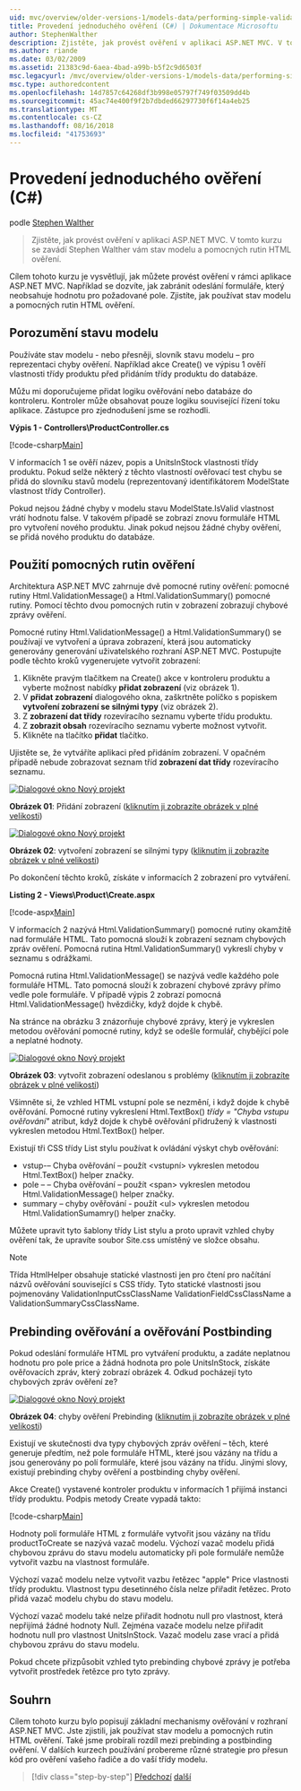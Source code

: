 ```yaml
---
uid: mvc/overview/older-versions-1/models-data/performing-simple-validation-cs
title: Provedení jednoduchého ověření (C#) | Dokumentace Microsoftu
author: StephenWalther
description: Zjistěte, jak provést ověření v aplikaci ASP.NET MVC. V tomto kurzu se zavádí Stephen Walther vám stav modelu a pomocná rutina pro ověření HTML...
ms.author: riande
ms.date: 03/02/2009
ms.assetid: 21383c9d-6aea-4bad-a99b-b5f2c9d6503f
msc.legacyurl: /mvc/overview/older-versions-1/models-data/performing-simple-validation-cs
msc.type: authoredcontent
ms.openlocfilehash: 14d7857c64268df3b998e05797f749f03509dd4b
ms.sourcegitcommit: 45ac74e400f9f2b7dbded66297730f6f14a4eb25
ms.translationtype: MT
ms.contentlocale: cs-CZ
ms.lasthandoff: 08/16/2018
ms.locfileid: "41753693"
---
```

<a name="performing-simple-validation-c"></a>Provedení jednoduchého ověření (C#)
====================
podle [Stephen Walther](https://github.com/StephenWalther)

> Zjistěte, jak provést ověření v aplikaci ASP.NET MVC. V tomto kurzu se zavádí Stephen Walther vám stav modelu a pomocných rutin HTML ověření.


Cílem tohoto kurzu je vysvětlují, jak můžete provést ověření v rámci aplikace ASP.NET MVC. Například se dozvíte, jak zabránit odeslání formuláře, který neobsahuje hodnotu pro požadované pole. Zjistíte, jak používat stav modelu a pomocných rutin HTML ověření.

## <a name="understanding-model-state"></a>Porozumění stavu modelu

Používáte stav modelu - nebo přesněji, slovník stavu modelu – pro reprezentaci chyby ověření. Například akce Create() ve výpisu 1 ověří vlastnosti třídy produktu před přidáním třídy produktu do databáze.


Můžu mi doporučujeme přidat logiku ověřování nebo databáze do kontroleru. Kontroler může obsahovat pouze logiku související řízení toku aplikace. Zástupce pro zjednodušení jsme se rozhodli.


**Výpis 1 - Controllers\ProductController.cs**

[!code-csharp[Main](performing-simple-validation-cs/samples/sample1.cs)]

V informacích 1 se ověří název, popis a UnitsInStock vlastnosti třídy produktu. Pokud selže některý z těchto vlastností ověřovací test chybu se přidá do slovníku stavů modelu (reprezentovaný identifikátorem ModelState vlastnost třídy Controller).

Pokud nejsou žádné chyby v modelu stavu ModelState.IsValid vlastnost vrátí hodnotu false. V takovém případě se zobrazí znovu formuláře HTML pro vytvoření nového produktu. Jinak pokud nejsou žádné chyby ověření, se přidá nového produktu do databáze.

## <a name="using-the-validation-helpers"></a>Použití pomocných rutin ověření

Architektura ASP.NET MVC zahrnuje dvě pomocné rutiny ověření: pomocné rutiny Html.ValidationMessage() a Html.ValidationSummary() pomocné rutiny. Pomocí těchto dvou pomocných rutin v zobrazení zobrazují chybové zprávy ověření.

Pomocné rutiny Html.ValidationMessage() a Html.ValidationSummary() se používají ve vytvoření a úprava zobrazení, která jsou automaticky generovány generování uživatelského rozhraní ASP.NET MVC. Postupujte podle těchto kroků vygenerujete vytvořit zobrazení:

1. Klikněte pravým tlačítkem na Create() akce v kontroleru produktu a vyberte možnost nabídky **přidat zobrazení** (viz obrázek 1).
2. V **přidat zobrazení** dialogového okna, zaškrtněte políčko s popiskem **vytvoření zobrazení se silnými typy** (viz obrázek 2).
3. Z **zobrazení dat třídy** rozevíracího seznamu vyberte třídu produktu.
4. Z **zobrazit obsah** rozevíracího seznamu vyberte možnost vytvořit.
5. Klikněte na tlačítko **přidat** tlačítko.


Ujistěte se, že vytváříte aplikaci před přidáním zobrazení. V opačném případě nebude zobrazovat seznam tříd **zobrazení dat třídy** rozevíracího seznamu.


[![Dialogové okno Nový projekt](performing-simple-validation-cs/_static/image1.jpg)](performing-simple-validation-cs/_static/image1.png)

**Obrázek 01**: Přidání zobrazení ([kliknutím ji zobrazíte obrázek v plné velikosti](performing-simple-validation-cs/_static/image2.png))


[![Dialogové okno Nový projekt](performing-simple-validation-cs/_static/image2.jpg)](performing-simple-validation-cs/_static/image3.png)

**Obrázek 02**: vytvoření zobrazení se silnými typy ([kliknutím ji zobrazíte obrázek v plné velikosti](performing-simple-validation-cs/_static/image4.png))


Po dokončení těchto kroků, získáte v informacích 2 zobrazení pro vytváření.

**Listing 2 - Views\Product\Create.aspx**

[!code-aspx[Main](performing-simple-validation-cs/samples/sample2.aspx)]

V informacích 2 nazývá Html.ValidationSummary() pomocné rutiny okamžitě nad formuláře HTML. Tato pomocná slouží k zobrazení seznam chybových zpráv ověření. Pomocná rutina Html.ValidationSummary() vykreslí chyby v seznamu s odrážkami.

Pomocná rutina Html.ValidationMessage() se nazývá vedle každého pole formuláře HTML. Tato pomocná slouží k zobrazení chybové zprávy přímo vedle pole formuláře. V případě výpis 2 zobrazí pomocná Html.ValidationMessage() hvězdičky, když dojde k chybě.

Na stránce na obrázku 3 znázorňuje chybové zprávy, který je vykreslen metodou ověřování pomocné rutiny, když se odešle formulář, chybějící pole a neplatné hodnoty.


[![Dialogové okno Nový projekt](performing-simple-validation-cs/_static/image3.jpg)](performing-simple-validation-cs/_static/image5.png)

**Obrázek 03**: vytvořit zobrazení odeslanou s problémy ([kliknutím ji zobrazíte obrázek v plné velikosti](performing-simple-validation-cs/_static/image6.png))


Všimněte si, že vzhled HTML vstupní pole se nezmění, i když dojde k chybě ověřování. Pomocné rutiny vykreslení Html.TextBox() *třídy = "Chyba vstupu ověřování"* atribut, když dojde k chybě ověřování přidružený k vlastnosti vykreslen metodou Html.TextBox() helper.

Existují tři CSS třídy List stylu používat k ovládání výskyt chyb ověřování:

- vstup-– Chyba ověřování – použít &lt;vstupní&gt; vykreslen metodou Html.TextBox() helper značky.
- pole – – Chyba ověřování – použít &lt;span&gt; vykreslen metodou Html.ValidationMessage() helper značky.
- summary – chyby ověřování - použít &lt;ul&gt; vykreslen metodou Html.ValidationSumamry() helper značky.

Můžete upravit tyto šablony třídy List stylu a proto upravit vzhled chyby ověření tak, že upravíte soubor Site.css umístěný ve složce obsahu.

> [!NOTE] 
> 
> Třída HtmlHelper obsahuje statické vlastnosti jen pro čtení pro načítání názvů ověřování související s CSS třídy. Tyto statické vlastnosti jsou pojmenovány ValidationInputCssClassName ValidationFieldCssClassName a ValidationSummaryCssClassName.


## <a name="prebinding-validation-and-postbinding-validation"></a>Prebinding ověřování a ověřování Postbinding

Pokud odeslání formuláře HTML pro vytváření produktu, a zadáte neplatnou hodnotu pro pole price a žádná hodnota pro pole UnitsInStock, získáte ověřovacích zpráv, který zobrazí obrázek 4. Odkud pocházejí tyto chybových zpráv ověření ze?


[![Dialogové okno Nový projekt](performing-simple-validation-cs/_static/image4.jpg)](performing-simple-validation-cs/_static/image7.png)

**Obrázek 04**: chyby ověření Prebinding ([kliknutím ji zobrazíte obrázek v plné velikosti](performing-simple-validation-cs/_static/image8.png))


Existují ve skutečnosti dva typy chybových zpráv ověření – těch, které generuje předtím, než pole formuláře HTML, které jsou vázány na třídu a jsou generovány po polí formuláře, které jsou vázány na třídu. Jinými slovy, existují prebinding chyby ověření a postbinding chyby ověření.

Akce Create() vystavené kontroler produktu v informacích 1 přijímá instanci třídy produktu. Podpis metody Create vypadá takto:

[!code-csharp[Main](performing-simple-validation-cs/samples/sample3.cs)]

Hodnoty polí formuláře HTML z formuláře vytvořit jsou vázány na třídu productToCreate se nazývá vazač modelu. Výchozí vazač modelu přidá chybovou zprávu do stavu modelu automaticky při pole formuláře nemůže vytvořit vazbu na vlastnost formuláře.

Výchozí vazač modelu nelze vytvořit vazbu řetězec "apple" Price vlastnosti třídy produktu. Vlastnost typu desetinného čísla nelze přiřadit řetězec. Proto přidá vazač modelu chybu do stavu modelu.

Výchozí vazač modelu také nelze přiřadit hodnotu null pro vlastnost, která nepřijímá žádné hodnoty Null. Zejména vazače modelu nelze přiřadit hodnotu null pro vlastnost UnitsInStock. Vazač modelu zase vrací a přidá chybovou zprávu do stavu modelu.

Pokud chcete přizpůsobit vzhled tyto prebinding chybové zprávy je potřeba vytvořit prostředek řetězce pro tyto zprávy.

## <a name="summary"></a>Souhrn

Cílem tohoto kurzu bylo popisují základní mechanismy ověřování v rozhraní ASP.NET MVC. Jste zjistili, jak používat stav modelu a pomocných rutin HTML ověření. Také jsme probírali rozdíl mezi prebinding a postbinding ověření. V dalších kurzech používání probereme různé strategie pro přesun kód pro ověření vašeho řadiče a do vaší třídy modelu.

> [!div class="step-by-step"]
> [Předchozí](displaying-a-table-of-database-data-cs.md)
> [další](validating-with-the-idataerrorinfo-interface-cs.md)
